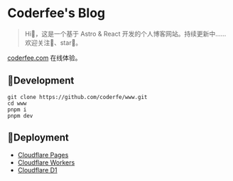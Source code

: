 # Coderfee's Blog

> Hi🤝，这是一个基于 Astro & React 开发的个人博客网站。持续更新中……欢迎关注👀、star🌟。

[coderfee.com](https://coderfee.com) 在线体验。

## 🔨Development

```shell
git clone https://github.com/coderfe/www.git
cd www
pnpm i
pnpm dev
```

## 🚀Deployment

- [Cloudflare Pages](https://pages.cloudflare.com/)
- [Cloudflare Workers](https://workers.cloudflare.com/)
- [Cloudflare D1](https://developers.cloudflare.com/d1/)
